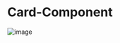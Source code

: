 # Card-Component
![image](https://github.com/fumzy123/Card-Component/assets/25962091/8e699fc2-9c61-4b60-b33c-f3187f9036f9)
